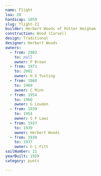 ```yaml
---
name: Flight
loa: 20
handicap: 1059
slug: flight-21
builder: Herbert Woods of Potter Heigham
construction: Wood (Carvel)
design: Traditional
designer: Herbert Woods
owners:
  - from: 2002
    to: null
    owner: P Brown
  - from: 1971
    to: 2002
    owner: H G Tusting
  - from: 1960
    to: 1969
    owner: C Minn
  - from: 1954
    to: 1960
    owner: G Louden
  - from: 1939
    to: 1954
    owner: S F Laws
  - from: 1937
    to: 1939
    owner: Herbert Woods
  - from: 1930
    to: 1937
    owner: G L Fitt
sailNumber: 21
yearBuilt: 1929
category: punts

---
```

